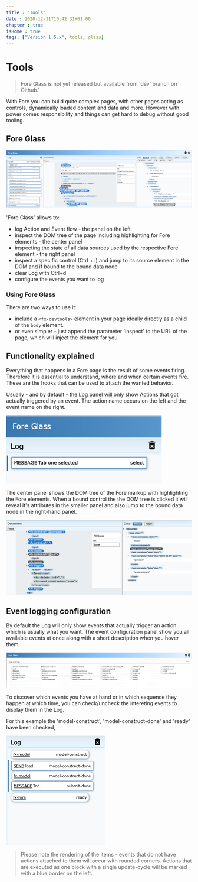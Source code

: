 ```yaml
---
title : "Tools"
date : 2020-12-11T10:42:31+01:00
chapter : true
isHome : true
tags: ["Version 1.5.x", tools, glass]
---
```


# Tools

> Fore Glass is not yet released but available from 'dev' branch on Github.'


With Fore you can build quite complex pages, with other pages acting as 
controls, dynamically loaded content and data and more. However with power comes 
responsibility and things can get hard to debug without good tooling.

## Fore Glass

![Fore Glass](/images/fore-glass.png)

'Fore Glass' allows to:

* log Action and Event flow - the panel on the left
* inspect the DOM tree of the page including highlighting for Fore elements - the center panel
* inspecting the state of all data sources used by the respective Fore element - the right panel
* inspect a specific control (Ctrl + i) and jump to its source element in the DOM and if bound to the bound data node
* clear Log with Ctrl+d
* configure the events you want to log


### Using Fore Glass

There are two ways to use it:

* include a `<fx-devtools>` element in your page ideally directly as a child of the `body` element. 
* or even simpler - just append the parameter 'inspect' to the URL of the page, which will inject the element for you.

## Functionality explained

Everything that happens in a Fore page is the result of some events firing. Therefore it is essential to understand, where and when
certain events fire. These are the hooks that can be used to attach the wanted behavior.

Usually - and by default - the Log panel will only show Actions that got actually triggered by an event. The action
name occurs on the left and the event name on the right.

![Fore Glass](/images/log.png)

The center panel shows the DOM tree of the Fore markup with highlighting the Fore elements. When a bound control the the DOM 
tree is clicked it will reveal it's attributes in the smaller panel and also jump to the bound data node in the right-hand panel.

![Fore Glass](/images/dom.png)

## Event logging configuration

By default the Log will only show events that actually trigger an action which is usually what you want. The event
configuration panel show you all available events at once along with a short description when you hover them.

![Fore Glass](/images/fore-glass-config.png)

To discover which events you have at hand or in which sequence they happen at which time, you can check/uncheck the intereting events
to display them in the Log.




For this example the 'model-construct', 'model-construct-done' and 'ready' have been checked, 

![Fore Glass](/images/logging.png)

> Please note the rendering of the items - events that do not have actions attached to them will occur with rounded corners.
> Actions that are executed as one block with a single update-cycle will be marked with a blue border on the left.







